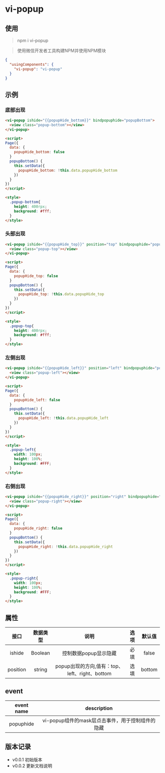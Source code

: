 # vi-popup

## 使用

> npm i vi-popup <br>

> 使用微信开发者工具构建NPM并使用NPM模块 <br>


```json
{
  "usingComponents": {
    "vi-popup": "vi-popup"
  }
}
```

## 示例

<!-- visionUI code example -->

### 底部出现

```html
<vi-popup ishide="{{popupHide_bottom}}" bindpopuphide="popupBottom">
  <view class="popup-bottom"></view>
</vi-popup>

<script>
Page({
  data: {
    popupHide_bottom: false
  }
  popupBottom() {
    this.setData({
      popupHide_bottom: !this.data.popupHide_bottom
    })
  }
})
</script>

<style>
  .popup-bottom{
    height: 400rpx;
    background: #fff;
  }
</style>
```

<!-- code example -->

### 头部出现

```html
<vi-popup ishide="{{popupHide_top}}" position="top" bindpopuphide="popupTop">
  <view class="popup-top"></view>
</vi-popup>

<script>
Page({
  data: {
    popupHide_top: false
  }
  popupBottom() {
    this.setData({
      popupHide_top: !this.data.popupHide_top
    })
  }
})
</script>

<style>
  .popup-top{
    height: 400rpx;
    background: #fff;
  }
</style>
```

<!-- code example -->

### 左侧出现
```HTML
<vi-popup ishide="{{popupHide_left}}" position="left" bindpopuphide="popupLeft">
  <view class="popup-left"></view>
</vi-popup>

<script>
Page({
  data: {
    popupHide_left: false
  }
  popupBottom() {
    this.setData({
      popupHide_left: !this.data.popupHide_left
    })
  }
})
</script>

<style>
  .popup-left{
    width: 100px;
    height: 100%;
    background: #FFF;
  }
</style>
```

<!-- code example -->

### 右侧出现
```HTML
<vi-popup ishide="{{popupHide_right}}" position="right" bindpopuphide="popupRight">
  <view class="popup-right"></view>
</vi-popup>

<script>
Page({
  data: {
    popupHide_right: false
  }
  popupBottom() {
    this.setData({
      popupHide_right: !this.data.popupHide_right
    })
  }
})
</script>

<style>
  .popup-right{
    width: 100px;
    height: 100%;
    background: #FFF;
  }
</style>
```

<!-- visionUI code example -->

## 属性

| 接口 | 数据类型 | 说明 | 选项 | 默认值 |
| :--: | :--: | :--: | :--: | :--: |
| ishide | Boolean | 控制数据popup显示隐藏 | 必填 | false |
| position | string | popup出现的方向,值有：top、left、right、bottom | 选填 | bottom |

## event

| event name | description |
| :--: | :--: |
| popuphide | vi-popup组件的mask层点击事件，用于控制组件的隐藏 |

## 版本记录

+ v0.0.1 初始版本
+ v0.0.2 更新文档说明